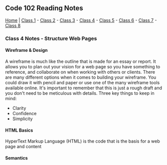 ## Code 102 Reading Notes

[Home](README.md) | 
[Class 1](https://melanie-johnston.github.io/reading-notes/102/class1) -
[Class 2](https://melanie-johnston.github.io/reading-notes/102/class2) -
[Class 3](https://melanie-johnston.github.io/reading-notes/102/class3) -
[Class 4](https://melanie-johnston.github.io/reading-notes/102/class4) -
[Class 5](https://melanie-johnston.github.io/reading-notes/102/class5) -
[Class 6](https://melanie-johnston.github.io/reading-notes/102/class6) -
[Class 7](https://melanie-johnston.github.io/reading-notes/102/class7) -
[Class 8](https://melanie-johnston.github.io/reading-notes/102/class8)

### Class 4 Notes - Structure Web Pages

#### Wireframe & Design

A wireframe is much like the outline that is made for an essay or report.
It allows you to plan out your vision for a web page so you have something to reference, and collaborate on when working with others or clients.
There are many different options when it comes to building your wireframe.
You could draw it with pencil and paper or use one of the many wireframe tools available online.
It's important to remember that this is just a rough draft and you don't need to be meticulous with details.
Three key things to keep in mind:
- Clarity
- Confidence
- Simplicity

#### HTML Basics

HyperText Markup Language (HTML) is the code that is the basis for a web page and content

#### Semantics
